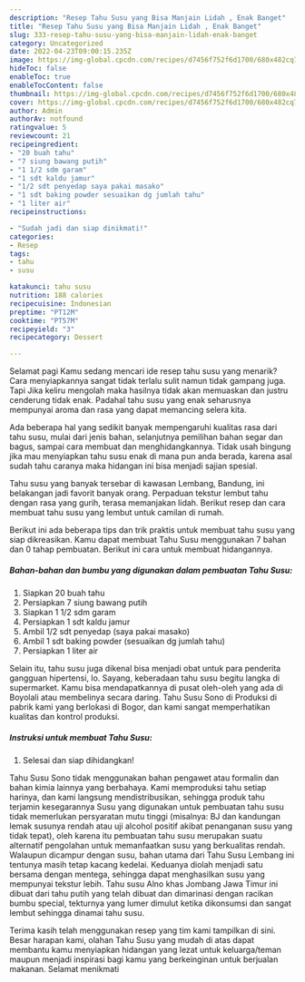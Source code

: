 ```yaml
---
description: "Resep Tahu Susu yang Bisa Manjain Lidah , Enak Banget"
title: "Resep Tahu Susu yang Bisa Manjain Lidah , Enak Banget"
slug: 333-resep-tahu-susu-yang-bisa-manjain-lidah-enak-banget
category: Uncategorized
date: 2022-04-23T09:00:15.235Z
image: https://img-global.cpcdn.com/recipes/d7456f752f6d1700/680x482cq70/tahu-susu-foto-resep-utama.jpg
hideToc: false
enableToc: true
enableTocContent: false
thumbnail: https://img-global.cpcdn.com/recipes/d7456f752f6d1700/680x482cq70/tahu-susu-foto-resep-utama.jpg
cover: https://img-global.cpcdn.com/recipes/d7456f752f6d1700/680x482cq70/tahu-susu-foto-resep-utama.jpg
author: Admin
authorAv: notfound
ratingvalue: 5
reviewcount: 21
recipeingredient:
- "20 buah tahu"
- "7 siung bawang putih"
- "1 1/2 sdm garam"
- "1 sdt kaldu jamur"
- "1/2 sdt penyedap saya pakai masako"
- "1 sdt baking powder sesuaikan dg jumlah tahu"
- "1 liter air"
recipeinstructions:

- "Sudah jadi dan siap dinikmati!"
categories:
- Resep
tags:
- tahu
- susu

katakunci: tahu susu 
nutrition: 188 calories
recipecuisine: Indonesian
preptime: "PT12M"
cooktime: "PT57M"
recipeyield: "3"
recipecategory: Dessert

---
```



Selamat pagi Kamu sedang mencari ide resep tahu susu yang menarik? Cara menyiapkannya sangat tidak terlalu sulit namun tidak gampang juga. Tapi Jika keliru mengolah maka hasilnya tidak akan memuaskan dan justru cenderung tidak enak. Padahal tahu susu yang enak seharusnya mempunyai aroma dan rasa yang dapat memancing selera kita.


Ada beberapa hal yang sedikit banyak mempengaruhi kualitas rasa dari tahu susu, mulai dari jenis bahan, selanjutnya pemilihan bahan segar dan bagus, sampai cara membuat dan menghidangkannya. Tidak usah bingung jika mau menyiapkan tahu susu enak di mana pun anda berada, karena asal sudah tahu caranya maka hidangan ini bisa menjadi sajian spesial.

Tahu susu yang banyak tersebar di kawasan Lembang, Bandung, ini belakangan jadi favorit banyak orang. Perpaduan tekstur lembut tahu dengan rasa yang gurih, terasa memanjakan lidah. Berikut resep dan cara membuat tahu susu yang lembut untuk camilan di rumah.


Berikut ini ada beberapa tips dan trik praktis untuk membuat tahu susu yang siap dikreasikan. Kamu dapat membuat Tahu Susu menggunakan 7 bahan dan 0 tahap pembuatan. Berikut ini cara untuk membuat hidangannya.

<!--inarticleads1-->

##### Bahan-bahan dan bumbu yang digunakan dalam pembuatan Tahu Susu:

1. Siapkan 20 buah tahu
1. Persiapkan 7 siung bawang putih
1. Siapkan 1 1/2 sdm garam
1. Persiapkan 1 sdt kaldu jamur
1. Ambil 1/2 sdt penyedap (saya pakai masako)
1. Ambil 1 sdt baking powder (sesuaikan dg jumlah tahu)
1. Persiapkan 1 liter air


Selain itu, tahu susu juga dikenal bisa menjadi obat untuk para penderita gangguan hipertensi, lo. Sayang, keberadaan tahu susu begitu langka di supermarket. Kamu bisa mendapatkannya di pusat oleh-oleh yang ada di Boyolali atau membelinya secara daring. Tahu Susu Sono di Produksi di pabrik kami yang berlokasi di Bogor, dan kami sangat memperhatikan kualitas dan kontrol produksi. 

<!--inarticleads2-->

##### Instruksi untuk membuat Tahu Susu:


1. Selesai dan siap dihidangkan!

Tahu Susu Sono tidak menggunakan bahan pengawet atau formalin dan bahan kimia lainnya yang berbahaya. Kami memproduksi tahu setiap harinya, dan kami langsung mendistribusikan, sehingga produk tahu terjamin kesegarannya Susu yang digunakan untuk pembuatan tahu susu tidak memerlukan persyaratan mutu tinggi (misalnya: BJ dan kandungan lemak susunya rendah atau uji alcohol positif akibat penanganan susu yang tidak tepat), oleh karena itu pembuatan tahu susu merupakan suatu alternatif pengolahan untuk memanfaatkan susu yang berkualitas rendah. Walaupun dicampur dengan susu, bahan utama dari Tahu Susu Lembang ini tentunya masih tetap kacang kedelai. Keduanya diolah menjadi satu bersama dengan mentega, sehingga dapat menghasilkan susu yang mempunyai tekstur lebih. Tahu susu Alno khas Jombang Jawa Timur ini dibuat dari tahu putih yang telah dibuat dan dimarinasi dengan racikan bumbu special, tekturnya yang lumer dimulut ketika dikonsumsi dan sangat lembut sehingga dinamai tahu susu. 

Terima kasih telah menggunakan resep yang tim kami tampilkan di sini. Besar harapan kami, olahan Tahu Susu yang mudah di atas dapat membantu kamu menyiapkan hidangan yang lezat untuk keluarga/teman maupun menjadi inspirasi bagi kamu yang berkeinginan untuk berjualan makanan. Selamat menikmati
